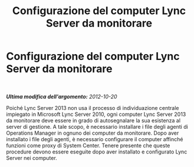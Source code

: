 ﻿---
title: Configurazione del computer Lync Server da monitorare
TOCTitle: Configurazione del computer Lync Server da monitorare
ms:assetid: 9f1b2b91-d5af-42ad-a27d-b0815f762ad8
ms:mtpsurl: https://technet.microsoft.com/it-it/library/JJ205118(v=OCS.15)
ms:contentKeyID: 49301507
ms.date: 08/24/2015
mtps_version: v=OCS.15
ms.translationtype: HT
---

# Configurazione del computer Lync Server da monitorare

 

_**Ultima modifica dell'argomento:** 2012-10-20_

Poiché Lync Server 2013 non usa il processo di individuazione centrale impiegato in Microsoft Lync Server 2010, ogni computer Lync Server 2013 da monitorare deve essere in grado di autosegnalare la sua esistenza al server di gestione. A tale scopo, è necessario installare i file degli agenti di Operations Manager in ognuno dei computer da monitorare. Dopo aver installato i file degli agenti, è necessario configurare il computer affinché funzioni come proxy di System Center. Tenere presente che queste procedure devono essere eseguite dopo aver installato e configurato Lync Server nei computer.


